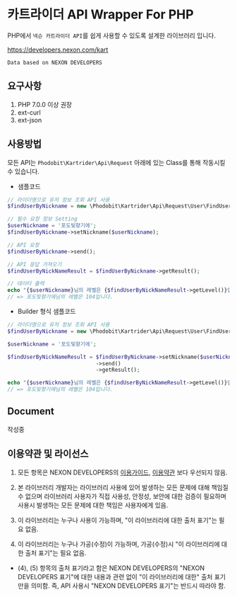 # 카트라이더 API Wrapper For PHP

PHP에서 `넥슨 카트라이더 API`를 쉽게 사용할 수 있도록 설계한 라이브러리 입니다.

https://developers.nexon.com/kart

`Data based on NEXON DEVELOPERS`

## 요구사항

1. PHP 7.0.0 이상 권장
2. ext-curl
3. ext-json

## 사용방법

모든 API는 `Phodobit\Kartrider\Api\Request` 아래에 있는 Class를 통해 작동시킬 수 있습니다.

* 샘플코드

```php
// 라이더명으로 유저 정보 조회 API 사용
$findUserByNickname = new \Phodobit\Kartrider\Api\Request\User\FindUserByNickname();

// 필수 요청 정보 Setting
$userNickname = '포도빛향기에';
$findUserByNickname->setNickname($userNickname);

// API 요청
$findUserByNickname->send();

// API 응답 가져오기
$findUserByNickNameResult = $findUserByNickname->getResult();

// 데이터 출력
echo "{$userNickname}님의 레벨은 {$findUserByNickNameResult->getLevel()}입니다.";
// => 포도빛향기에님의 레벨은 104입니다.
```

* Builder 형식 샘플코드

```php
// 라이더명으로 유저 정보 조회 API 사용
$findUserByNickname = new \Phodobit\Kartrider\Api\Request\User\FindUserByNickname();

$userNickname = '포도빛향기에';

$findUserByNickNameResult = $findUserByNickname->setNickname($userNickname)
                            ->send()
                            ->getResult();

echo "{$userNickname}님의 레벨은 {$findUserByNickNameResult->getLevel()}입니다.";
// => 포도빛향기에님의 레벨은 104입니다.
```

## Document

작성중

## 이용약관 및 라이선스

1. 모든 항목은 NEXON DEVELOPERS의 [이용가이드](https://developers.nexon.com/kart/guides), [이용약관](https://developers.nexon.com/kart/termsofservice) 보다 우선되지 않음. 

2. 본 라이브러리 개발자는 라이브러리 사용에 있어 발생하는 모든 문제에 대해 책임질 수 없으며 라이브러리 사용자가 직접 사용성, 안정성, 보안에 대한 검증이 필요하며 사용시 발생하는 모든 문제에 대한 책임은 사용자에게 있음.

3. 이 라이브러리는 누구나 사용이 가능하며, "이 라이브러리에 대한 출처 표기"는 필요 없음.

4. 이 라이브러리는 누구나 가공(수정)이 가능하며, 가공(수정)시 "이 라이브러리에 대한 출처 표기"는 필요 없음.

* (4), (5) 항목의 출처 표기라고 함은 NEXON DEVELOPERS의 "NEXON DEVELOPERS 표기"에 대한 내용과 관련 없이 "이 라이브러리에 대한" 출처 표기만을 의미함. 즉, API 사용시 "NEXON DEVELOPERS 표기"는 반드시 따라야 함.